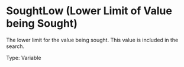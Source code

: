 # SoughtLow (Lower Limit of Value being Sought)

The lower limit for the value being sought. This value is included in the search.

Type: Variable
